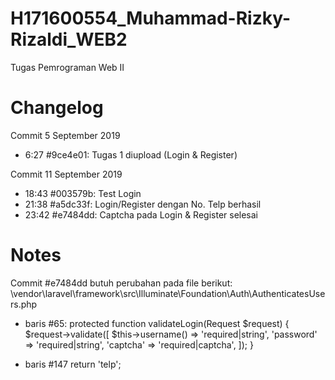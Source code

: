 # H171600554_Muhammad-Rizky-Rizaldi_WEB2
Tugas Pemrograman Web II

# Changelog
Commit 5 September 2019
- 6:27 #9ce4e01: Tugas 1 diupload (Login & Register)

Commit 11 September 2019
- 18:43 #003579b: Test Login
- 21:38 #a5dc33f: Login/Register dengan No. Telp berhasil
- 23:42 #e7484dd: Captcha pada Login & Register selesai

# Notes
Commit #e7484dd butuh perubahan pada file berikut:
    \vendor\laravel\framework\src\Illuminate\Foundation\Auth\AuthenticatesUsers.php

- baris #65:
    protected function validateLogin(Request $request)
    {
        $request->validate([
            $this->username() => 'required|string',
            'password' => 'required|string',
            'captcha' => 'required|captcha',
        ]);
    }

- baris #147
    return 'telp';

